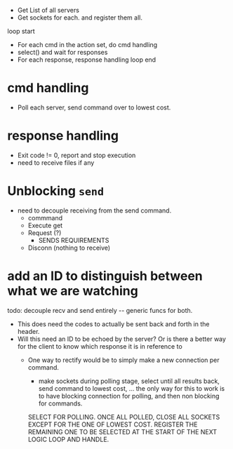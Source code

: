 * Get List of all servers
* Get sockets for each. and register them all.

loop start
* For each cmd in the action set, do cmd handling
* select() and wait for responses
* For each response, response handling
loop end

# cmd handling
* Poll each server, send command over to lowest cost.

# response handling
* Exit code != 0, report and stop execution
* need to receive files if any


# Unblocking `send`
* need to decouple receiving from the send command.
    * commmand
    * Execute get
    * Request (?)
        * SENDS REQUIREMENTS
    * Disconn (nothing to receive)

# add an ID to distinguish between what we are watching


todo:
decouple recv and send entirely -- generic funcs for both.
* This does need the codes to actually be sent back and forth in the header. 
* Will this need an ID to be echoed by the server? Or is there a better way for the  client to know which response it is in reference to
    * One way to rectify would be to simply make a new connection per command.
        * make sockets during polling stage, select until all results back, send command to lowest cost, 
        ... the only way for this to work is to have blocking connection for polling, and then non blocking for commands. 

        SELECT FOR POLLING. ONCE ALL POLLED, CLOSE ALL SOCKETS EXCEPT FOR THE ONE OF LOWEST COST. REGISTER THE REMAINING ONE TO BE SELECTED AT THE START OF THE NEXT LOGIC LOOP AND HANDLE.